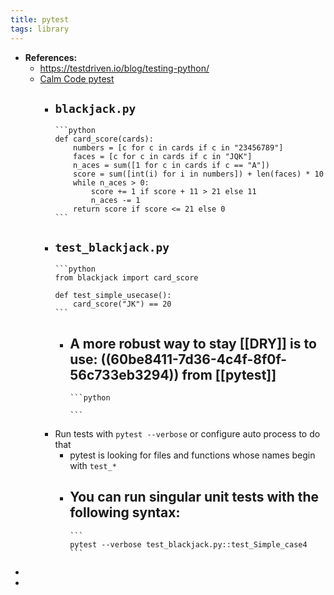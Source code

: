 ```yaml
---
title: pytest
tags: library
---
```


- **References:**
	- https://testdriven.io/blog/testing-python/
	- [Calm Code pytest](https://calmcode.io/pytest/introduction.html)
		- `blackjack.py`
			-
			  ```python
			  def card_score(cards):
			      numbers = [c for c in cards if c in "23456789"]
			      faces = [c for c in cards if c in "JQK"]
			      n_aces = sum([1 for c in cards if c == "A"])
			      score = sum([int(i) for i in numbers]) + len(faces) * 10
			      while n_aces > 0:
			          score += 1 if score + 11 > 21 else 11
			          n_aces -= 1
			      return score if score <= 21 else 0
			  ```
		- `test_blackjack.py`
			-
			  ```python
			  from blackjack import card_score
			  
			  def test_simple_usecase():
			      card_score("JK") == 20
			  ```
			- A more robust way to stay [[DRY]] is to use: ((60be8411-7d36-4c4f-8f0f-56c733eb3294)) from [[pytest]]
				-
				  ```python
				  
				  ```
		- Run tests with `pytest --verbose` or configure auto process to do that
			- pytest is looking for files and functions whose names begin with `test_*`
			- You can run singular unit tests with the following syntax:
				-
				  ```
				  pytest --verbose test_blackjack.py::test_Simple_case4
				  ```
-
-